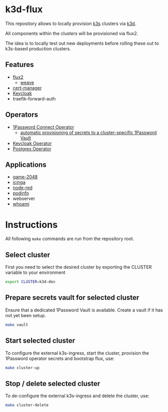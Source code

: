 # k3d-flux
This repository allows to locally provision [k3s](https://k3s.io/) clusters via [k3d](https://k3d.io/).

All components within the clusters will be provisioned via flux2.

The idea is to locally test out new deployments before rolling these out to k3s-based production clusters.

## Features
* [flux2](https://fluxcd.io/)
  * [weave](https://github.com/weaveworks/weave-gitops)
* [cert-manager](https://cert-manager.io/)
* [Keycloak](https://www.keycloak.org/)
* traefik-forward-auth

## Operators
* [1Password Connect Operator](https://developer.1password.com/docs/connect/)
  * [automatic provisioning of secrets to a cluster-specific 1Password Vault](secrets/README.md)
* [Keycloak Operator](https://www.keycloak.org/guides#operator)
* [Postgres Operator](https://github.com/CrunchyData/postgres-operator)

## Applications
* [game-2048](https://github.com/alexwhen/docker-2048)
* [icinga](https://icinga.com/)
* [node-red](https://nodered.org/)
* [podinfo](https://github.com/stefanprodan/podinfo)
* webserver
* [whoami](https://github.com/traefik/whoami)

# Instructions
All following `make` commands are run from the repository root.
## Select cluster
First you need to select the desired cluster by exporting the CLUSTER variable to your environment

```zsh
export CLUSTER=k3d-dev
```

## Prepare secrets vault for selected cluster
Ensure that a dedicated 1Password Vault is available. Create a vault if it has not yet been setup.

```zsh
make vault
```

## Start selected cluster
To configure the external k3s-ingress, start the cluster, provision the 1Password operator secrets and bootstrap flux, use:
```zsh
make cluster-up
```

## Stop / delete selected cluster
To de-configure the external k3s-ingress and delete the cluster, use:
```zsh
make cluster-delete
```
